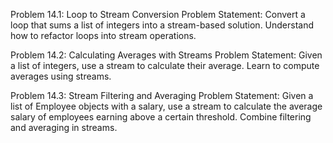 Problem 14.1: Loop to Stream Conversion
Problem Statement: Convert a loop that sums a list of integers into a stream-based solution.
Understand how to refactor loops into stream operations.

Problem 14.2: Calculating Averages with Streams
Problem Statement: Given a list of integers, use a stream to calculate their average.
Learn to compute averages using streams.

Problem 14.3: Stream Filtering and Averaging
Problem Statement: Given a list of Employee objects with a salary, use a stream to calculate the average salary of employees earning above a certain threshold.
Combine filtering and averaging in streams.